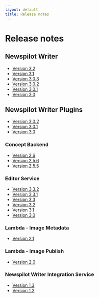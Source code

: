 ```yaml
---
layout: default
title: Release notes
---
```

# Release notes  

<div class="release-notes">
    <h2>Newspilot Writer</h2>    
    <ul>
        <li><a href="./writer32.html">Version 3.2</a></li>
        <li><a href="./writer31.html">Version 3.1</a></li>
        <li><a href="./writer303.html">Version 3.0.3</a></li>
        <li><a href="./writer302.html">Version 3.0.2</a></li>
        <li><a href="./writer301.html">Version 3.0.1</a></li>
        <li><a href="./writer30.html">Version 3.0</a></li>
    </ul>
    <h2>Newspilot Writer Plugins</h2>
    <ul>
        <li><a href="./writerplugins302.html">Version 3.0.2</a></li>
        <li><a href="./writerplugins301.html">Version 3.0.1</a></li>
        <li><a href="./writerplugins30.html">Version 3.0</a></li>
    </ul>
</div>

<div class="release-notes">
    <h3>Concept Backend</h3>
    <ul>
        <li><a href="./conceptbackend26.html">Version 2.6</a></li>
        <li><a href="./conceptbackend256.html">Version 2.5.6</a></li>
        <li><a href="./conceptbackend255.html">Version 2.5.5</a></li>        
    </ul>
</div>

<div class="release-notes">
    <h3>Editor Service</h3>
    <ul>
        <li><a href="./editorservice332.html">Version 3.3.2</a></li>
        <li><a href="./editorservice331.html">Version 3.3.1</a></li>
        <li><a href="./editorservice33.html">Version 3.3</a></li>
        <li><a href="./editorservice32.html">Version 3.2</a></li>
        <li><a href="./editorservice31.html">Version 3.1</a></li>
        <li><a href="./editorservice30.html">Version 3.0</a></li>                
    </ul>
</div>

<div class="release-notes">
    <h3>Lambda - Image Metadata</h3>
    <ul>
        <li><a href="./imagemetadata21.html">Version 2.1</a></li>
    </ul>
</div>

<div class="release-notes">
    <h3>Lambda - Image Publish</h3>
    <ul>
        <li><a href="./imagepublish20.html">Version 2.0</a></li>
    </ul>
</div>

<div class="release-notes">
    <h3>Newspilot Writer Integration Service</h3>
    <ul>
        <li><a href="./writerintegrationservice13.html">Version 1.3</a></li>
        <li><a href="./writerintegrationservice12.html">Version 1.2</a></li>
    </ul>
</div>
